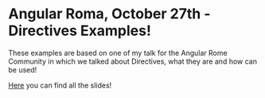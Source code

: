 # Angular Roma, October 27th - Directives Examples!

These examples are based on one of my talk for the Angular Rome Community in which we talked about Directives, what they are and how can be used!

[Here](https://github.com/giorgiogalassi/directives) you can find all the slides!
